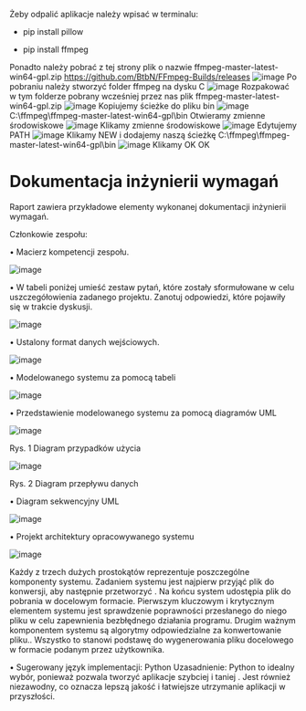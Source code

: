 Żeby odpalić aplikacje należy wpisać w terminalu:

- pip install pillow
  
- pip install ffmpeg
  
Ponadto należy pobrać z tej strony plik o nazwie ffmpeg-master-latest-win64-gpl.zip
https://github.com/BtbN/FFmpeg-Builds/releases
![image](https://github.com/user-attachments/assets/665c460f-4b90-4afe-b88a-b2b7266bd15f)
Po pobraniu należy stworzyć folder ffmpeg na dysku C
![image](https://github.com/user-attachments/assets/817b9cce-c267-457a-bfdd-0f45b745f629)
Rozpakować w tym folderze pobrany wcześniej przez nas plik ffmpeg-master-latest-win64-gpl.zip
![image](https://github.com/user-attachments/assets/f6db0380-2aa9-4fbf-8906-816df3dc5ee8)
Kopiujemy ścieżke do pliku bin 
![image](https://github.com/user-attachments/assets/285e376d-b3ee-45e4-bb23-0b7e6dc76479)
C:\ffmpeg\ffmpeg-master-latest-win64-gpl\bin
Otwieramy zmienne środowiskowe
![image](https://github.com/user-attachments/assets/43efda13-0636-42c3-99fd-fcae4803f778)
Klikamy zmienne środowiskowe 
![image](https://github.com/user-attachments/assets/75eb6590-07d1-4030-bcd5-31494ecb7c01)
Edytujemy PATH
![image](https://github.com/user-attachments/assets/ce75f44b-cfa9-403f-8cbe-3accf37994fa)
Klikamy NEW i dodajemy naszą ścieżkę C:\ffmpeg\ffmpeg-master-latest-win64-gpl\bin
![image](https://github.com/user-attachments/assets/e01b9908-8710-4a4e-8dff-db3186822b1f)
Klikamy OK OK 







# Dokumentacja inżynierii wymagań

Raport zawiera przykładowe elementy wykonanej dokumentacji inżynierii wymagań.

Członkowie zespołu:

•	Macierz kompetencji zespołu.

![image](https://github.com/user-attachments/assets/75052f30-53a8-4870-ae2b-2dea4e9b5de7)


•	W tabeli poniżej umieść zestaw pytań, które zostały sformułowane w celu uszczegółowienia zadanego projektu. Zanotuj odpowiedzi, które pojawiły się w trakcie dyskusji.

![image](https://github.com/user-attachments/assets/94779cb8-2801-46ce-9e3d-17c72d13542f)


•	Ustalony format danych wejściowych.

![image](https://github.com/user-attachments/assets/53bbe107-e8ca-4b3f-8e21-6c2424574632)


•	Modelowanego systemu za pomocą tabeli

![image](https://github.com/user-attachments/assets/61d1d5c0-eadb-4f16-a9ca-2d04bf25bb4f)


•	Przedstawienie modelowanego systemu za pomocą diagramów UML

![image](https://github.com/user-attachments/assets/a171e549-169a-4876-916d-e8a68ff58afd)



Rys. 1 Diagram przypadków użycia
 
![image](https://github.com/user-attachments/assets/eed93643-0166-4987-a721-e3bf696432b8)


Rys. 2 Diagram przepływu danych

•	Diagram sekwencyjny UML
 
![image](https://github.com/user-attachments/assets/fe84840e-6983-44cb-8da2-1fa448104841)


•	Projekt architektury opracowywanego systemu

 ![image](https://github.com/user-attachments/assets/6bf074d8-e9bb-489d-9233-c5214420241f)



Każdy z trzech dużych prostokątów reprezentuje poszczególne komponenty systemu. Zadaniem systemu jest najpierw przyjąć plik do konwersji, aby następnie przetworzyć . Na końcu system udostępia plik do pobrania w docelowym formacie. Pierwszym kluczowym i krytycznym elementem systemu jest sprawdzenie poprawności przesłanego do niego pliku w celu zapewnienia bezbłędnego działania programu. Drugim ważnym komponentem systemu są algorytmy odpowiedzialne za konwertowanie pliku.. Wszystko to stanowi podstawę do wygenerowania pliku docelowego w formacie podanym przez użytkownika.



•	Sugerowany język implementacji: Python
Uzasadnienie:
Python to idealny wybór, ponieważ pozwala tworzyć aplikacje szybciej i taniej . Jest również niezawodny, co oznacza lepszą jakość i łatwiejsze utrzymanie aplikacji w przyszłości.


